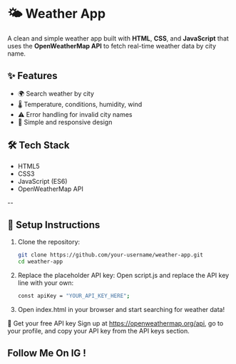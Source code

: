 # 🌤️ Weather App

A clean and simple weather app built with **HTML**, **CSS**, and **JavaScript** that uses the **OpenWeatherMap API** to fetch real-time weather data by city name.

## ✨ Features

- 🌍 Search weather by city
- 🌡️ Temperature, conditions, humidity, wind
- ⚠️ Error handling for invalid city names
- 🎨 Simple and responsive design


## 🛠️ Tech Stack

- HTML5
- CSS3
- JavaScript (ES6)
- OpenWeatherMap API

--

## 🔧 Setup Instructions

1. Clone the repository:
   ```bash
   git clone https://github.com/your-username/weather-app.git
   cd weather-app
   
2. Replace the placeholder API key:
Open script.js and replace the API key line with your own:
   ```bash
   const apiKey = "YOUR_API_KEY_HERE";

4. Open index.html in your browser and start searching for weather data!

🔑 Get your free API key
Sign up at https://openweathermap.org/api, go to your profile, and copy your API key from the API keys section.

## Follow Me On IG !

